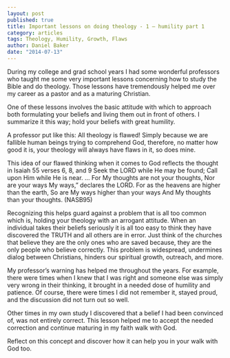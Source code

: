```yaml
---
layout: post
published: true
title: Important lessons on doing theology - 1 – humility part 1
category: articles
tags: Theology, Humility, Growth, Flaws
author: Daniel Baker
date: "2014-07-13"
---
```


During my college and grad school years I had some wonderful professors who taught me some very important lessons concerning how to study the Bible and do theology. Those lessons have tremendously helped me over my career as a pastor and as a maturing Christian.

One of these lessons involves the basic attitude with which to approach both formulating your beliefs and living them out in front of others. I summarize it this way; hold your beliefs with great humility. 

A professor put like this: All theology is flawed! Simply because we are fallible human beings trying to comprehend God, therefore, no matter how good it is, your theology will always have flaws in it, so does mine. 

This idea of our flawed thinking when it comes to God reflects the thought in Isaiah 55 verses 6, 8, and 9
  Seek the LORD while He may be found;
  Call upon Him while He is near. …
  For My thoughts are not your thoughts, 
  Nor are your ways My ways,” declares the LORD. 
  For as the heavens are higher than the earth,
  So are My ways higher than your ways
  And My thoughts than your thoughts.   (NASB95)

Recognizing this helps guard against a problem that is all too common which is, holding your theology with an arrogant attitude. When an individual takes their beliefs seriously it is all too easy to think they have discovered the TRUTH and all others are in error. Just think of the churches that believe they are the only ones who are saved because, they are the only people who believe correctly.  This problem is widespread, undermines dialog between Christians, hinders our spiritual growth, outreach, and more.

My professor’s warning has helped me throughout the years. For example, there were times when I knew that I was right and someone else was simply very wrong in their thinking, it brought in a needed dose of humility and patience. Of course, there were times I did not remember it, stayed proud, and the discussion did not turn out so well.

Other times in my own study I discovered that a belief I had been convinced of, was not entirely correct. This lesson helped me to accept the needed correction and continue maturing in my faith walk with God.

Reflect on this concept and discover how it can help you in your walk with God too.
